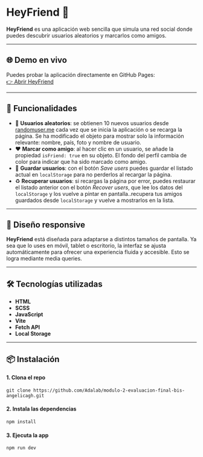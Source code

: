 # HeyFriend 💛  

**HeyFriend** es una aplicación web sencilla que simula una red social donde puedes descubrir usuarios aleatorios y marcarlos como amigos.

---

## 🌐 Demo en vivo

Puedes probar la aplicación directamente en GitHub Pages:  
[👉 Abrir HeyFriend](https://beta.adalab.es/modulo-2-evaluacion-final-bis-angelicagh/)  

---

## 🚀 Funcionalidades

- 🔄 **Usuarios aleatorios**: se obtienen 10 nuevos usuarios desde [randomuser.me](https://randomuser.me/api/?results=10) cada vez que se inicia la aplicación o se recarga la página. Se ha modificado el objeto para mostrar solo la información relevante: nombre, país, foto y nombre de usuario.
- ❤️ **Marcar como amigo**: al hacer clic en un usuario, se añade la propiedad `isFriend: true` en su objeto. El fondo del perfil cambia de color para indicar que ha sido marcado como amigo.
- 💾 **Guardar usuarios**: con el botón *Save users* puedes guardar el listado actual en `localStorage` para no perderlos al recargar la página.
- ♻️ **Recuperar usuarios**: si recargas la página por error, puedes restaurar el listado anterior con el botón *Recover users*, que lee los datos del `localStorage` y los vuelve a pintar en pantalla..recupera tus amigos guardados desde `localStorage` y vuelve a mostrarlos en la lista.

---

## 📱 Diseño responsive
**HeyFriend** está diseñada para adaptarse a distintos tamaños de pantalla. Ya sea que lo uses en móvil, tablet o escritorio, la interfaz se ajusta automáticamente para ofrecer una experiencia fluida y accesible. Esto se logra mediante media queries.

---

## 🛠️ Tecnologías utilizadas

- **HTML**
- **SCSS**
- **JavaScript**  
- **Vite**
- **Fetch API**  
- **Local Storage**

---

## 📦 Instalación

#### 1. Clona el repo

`git clone https://github.com/Adalab/modulo-2-evaluacion-final-bis-angelicagh.git`

#### 2. Instala las dependencias

`npm install`

#### 3. Ejecuta la app 

`npm run dev`

